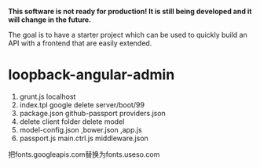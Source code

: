**This software is not ready for production! It is still being developed and it will change in the future.**

The goal is to have a starter project which can be used to quickly build an API with a frontend that are easily extended.

# loopback-angular-admin

1. grunt.js localhost
2. index.tpl  google  delete server/boot/99
3. package.json github-passport providers.json
4. delete client folder delete model
5. model-config.json ,bower.json ,app.js
6. passport.js  main.ctrl.js middleware.json

把fonts.googleapis.com替换为fonts.useso.com
